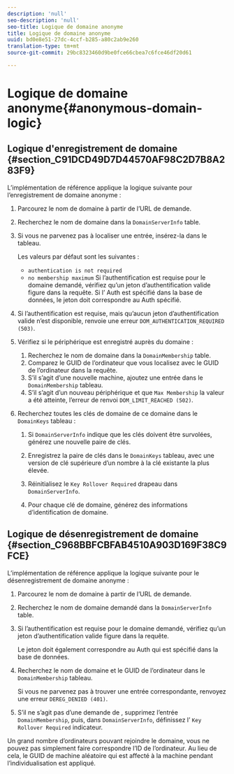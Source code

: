 ```yaml
---
description: 'null'
seo-description: 'null'
seo-title: Logique de domaine anonyme
title: Logique de domaine anonyme
uuid: bd0e8e51-27dc-4ccf-b285-a80c2ab9e260
translation-type: tm+mt
source-git-commit: 29bc8323460d9be0fce66cbea7c6fce46df20d61

---
```



# Logique de domaine anonyme{#anonymous-domain-logic}

## Logique d&#39;enregistrement de domaine {#section_C91DCD49D7D44570AF98C2D7B8A283F9}

L’implémentation de référence applique la logique suivante pour l’enregistrement de domaine anonyme :

1. Parcourez le nom de domaine à partir de l’URL de demande.
1. Recherchez le nom de domaine dans la `DomainServerInfo` table.
1. Si vous ne parvenez pas à localiser une entrée, insérez-la dans le tableau.

   Les valeurs par défaut sont les suivantes :

   * `authentication is not required`
   * `no membership maximum`
   Si l’authentification est requise pour le domaine demandé, vérifiez qu’un jeton d’authentification valide figure dans la requête. Si l’ Auth  est spécifié dans la base de données, le jeton doit correspondre au Auth  spécifié.
1. Si l’authentification est requise, mais qu’aucun jeton d’authentification valide n’est disponible, renvoie une erreur `DOM_AUTHENTICATION_REQUIRED (503)`.
1. Vérifiez si le périphérique est enregistré auprès du domaine :

   1. Recherchez le nom de domaine dans la `DomainMembership` table.
   1. Comparez le GUID de l’ordinateur que vous localisez avec le GUID de l’ordinateur dans la requête.
   1. S’il s’agit d’une nouvelle machine, ajoutez une entrée dans le `DomainMembership` tableau.
   1. S’il s’agit d’un nouveau périphérique et que `Max Membership` la valeur a été atteinte, l’erreur de renvoi `DOM_LIMIT_REACHED (502)`.

1. Recherchez toutes les clés de domaine de ce domaine dans le `DomainKeys` tableau :

   1. Si `DomainServerInfo` indique que les clés doivent être survolées, générez une nouvelle paire de clés.
   1. Enregistrez la paire de clés dans le `DomainKeys` tableau, avec une version de clé supérieure d’un nombre à la clé existante la plus élevée.
   1. Réinitialisez le `Key Rollover Required` drapeau dans `DomainServerInfo`.

   1. Pour chaque clé de domaine, générez des informations d’identification de domaine.

## Logique de désenregistrement de domaine {#section_C968BBFCBFAB4510A903D169F38C9FCE}

L’implémentation de référence applique la logique suivante pour le désenregistrement de domaine anonyme :

1. Parcourez le nom de domaine à partir de l’URL de demande.
1. Recherchez le nom de domaine demandé dans la `DomainServerInfo` table.
1. Si l’authentification est requise pour le domaine demandé, vérifiez qu’un jeton d’authentification valide figure dans la requête.

   Le jeton doit également correspondre au Auth  qui est spécifié dans la base de données.
1. Recherchez le nom de domaine et le GUID de l’ordinateur dans le `DomainMembership` tableau.

   Si vous ne parvenez pas à trouver une entrée correspondante, renvoyez une erreur `DEREG_DENIED (401)`.

1. S’il ne s’agit pas d’une demande de , supprimez l’entrée `DomainMembership`, puis, dans `DomainServerInfo`, définissez l’ `Key Rollover Required` indicateur.

Un grand nombre d’ordinateurs pouvant rejoindre le domaine, vous ne pouvez pas simplement faire correspondre l’ID de l’ordinateur. Au lieu de cela, le GUID de machine aléatoire qui est affecté à la machine pendant l’individualisation est appliqué.
